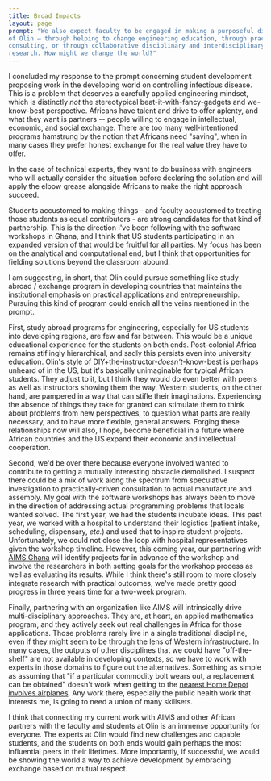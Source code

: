 ```yaml
---
title: Broad Impacts
layout: page
prompt: "We also expect faculty to be engaged in making a purposeful difference outside
of Olin – through helping to change engineering education, through practice and
consulting, or through collaborative disciplinary and interdisciplinary
research. How might we change the world?"
---
```


I concluded my response to the prompt concerning student development proposing
work in the developing world on controlling infectious disease.  This is a
problem that deserves a carefully applied engineering mindset, which is
distinctly *not* the stereotypical beat-it-with-fancy-gadgets and we-know-best
perspective.  Africans have talent and drive to offer aplenty, and
what they want is partners -- people willing to engage in intellectual, economic, and social
exchange.  There are too many well-intentioned programs hamstrung by the notion
that Africans need "saving", when in many cases they prefer honest exchange for
the real value they have to offer.

In the case of technical experts, they want to do business with engineers who will
actually consider the situation before declaring the solution and will apply the
elbow grease alongside Africans to make the right approach succeed.

Students accustomed to making things - and faculty accustomed to treating those students
as equal contributors - are strong candidates for that kind of partnership.  This is the
direction I've been following with the software workshops in Ghana, and I think
that US students participating in an expanded version of that would be fruitful
for all parties.  My focus has been on the analytical and computational end, but
I think that opportunities for fielding solutions beyond the classroom abound.

I am suggesting, in short, that Olin could pursue something like study abroad /
exchange program in developing countries that maintains the institutional
emphasis on practical applications and entrepreneurship.  Pursuing this kind of
program could enrich all the veins mentioned in the prompt.

First, study abroad programs for engineering, especially for US students into
developing regions, are few and far between.  This would be a unique educational experience
for the students on both ends.  Post-colonial Africa remains stiflingly
hierarchical, and sadly this persists even into university education.  Olin's
style of DIY+the-instructor-*doesn't*-know-best is perhaps unheard of in the US,
but it's basically unimaginable for typical African students.  They adjust to
it, but I think they would do even better with peers as well as instructors
showing them the way.  Western students, on the other hand, are pampered in a
way that can stifle their imaginations.  Experiencing the absence of things they
take for granted can stimulate them to think about problems from new
perspectives, to question what parts are really necessary, and to have more
flexible, general answers.  Forging these relationships now will also, I
hope, become beneficial in a future where African countries and the US expand their
economic and intellectual cooperation.

Second, we'd be over there because everyone involved wanted to contribute to
getting a mutually interesting obstacle demolished.  I suspect there could be a
mix of work along the spectrum from speculative investigation to
practically-driven consultation to actual manufacture and assembly.  My goal
with the software workshops has always been to move in the direction of
addressing actual programming problems that locals wanted solved.  The first
year, we had the students incubate ideas.  This past year, we worked with a
hospital to understand their logistics (patient intake, scheduling, dispensary,
*etc.*) and used that to inspire student projects.  Unfortunately, we could not
close the loop with hospital representatives given the workshop timeline.
However, this coming year, our partnering with [AIMS Ghana](http://www.aims.edu.gh/) will identify projects
far in advance of the workshop and involve the researchers in both setting goals
for the workshop process as well as evaluating its results.  While I think
there's still room to more closely integrate research with practical outcomes,
we've made pretty good progress in three years time for a two-week program.

Finally, partnering with an organization like AIMS will intrinsically drive
multi-disciplinary approaches. They are, at heart, an applied mathematics
program, and they actively seek out real challenges in Africa for those
applications.  Those problems rarely live in a single traditional discipline,
even if they might seem to be through the lens of Western infrastructure.  In
many cases, the outputs of other disciplines that we could have "off-the-shelf"
are not available in developing contexts, so we have to work with experts in
those domains to figure out the alternatives.  Something as simple as assuming
that "if a particular commodity bolt wears out, a replacement can be obtained"
doesn't work when getting to the [nearest Home Depot involves airplanes](https://goo.gl/maps/TKbQV).  Any work there,
especially the public health work that interests me, is going to need a union of
many skillsets.

I think that connecting my current work with AIMS and other African partners with
the faculty and students at Olin is an immense opportunity for everyone.  The
experts at Olin would find new challenges and capable students, and the students on
both ends would gain perhaps the most influential peers in their lifetimes.  More
importantly, if successful, we would be showing the world a way to achieve development
by embracing exchange based on mutual respect.
